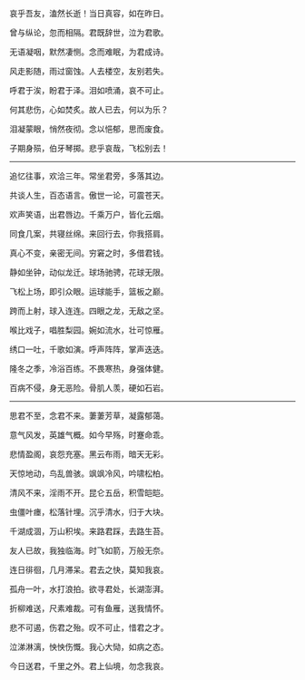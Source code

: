 
哀乎吾友，溘然长逝！当日真容，如在昨日。

曾与纵论，忽而相隔。君既辞世，泣为君歌。

无语凝咽，默然凄恻。念而难眠，为君成诗。

风走影随，雨过窗蚀。人去楼空，友别若失。

呼君于涘，盼君于泽。泪如喷涌，哀不可止。

何其悲伤，心如焚炙。故人已去，何以为乐？

泪凝蒙眼，悄然夜彻。念以悒郁，思而废食。

子期身殒，伯牙琴掷。悲乎哀哉，飞松别去！


---


追忆往事，欢洽三年。常坐君旁，多落其边。

共谈人生，百态语言。傲世一论，可震苍天。

欢声笑语，出君唇边。千乘万户，皆化云烟。

同食几案，共寝丝绵。来回行去，你我搭肩。

真心不变，亲密无间。穷窘之时，多借君钱。

静如坐钟，动似龙迁。球场驰骋，花球无限。

飞松上场，即引众眼。运球能手，篮板之巅。

跨而上射，球入连连。四眼之龙，无敌之坚。

喉比戏子，唱胜梨园。婉如流水，壮可惊雁。

绣口一吐，千歌如演。呼声阵阵，掌声迭迭。

隆冬之季，冷浴百练。不畏寒热，身强体健。

百病不侵，身无恶险。骨肌人羡，硬如石岩。


---


思君不至，念君不来。萋萋芳草，凝露郁蔼。

意气风发，英雄气概。如今早殇，时蹇命乖。

悲情盈阁，哀怨充塞。黑云布雨，暗天无彩。

天惊地动，鸟乱兽骇。飒飒冷风，吟啸松柏。

清风不来，淫雨不开。昆仑五岳，积雪皑皑。

虫僵叶瘗，松落针埋。沉乎清水，归于大块。

千湖成涸，万山积埃。来路君踩，去路生苔。

友人已故，我独临海。时飞如箭，万般无奈。

连日徘徊，几月滞呆。君去之快，莫知我哀。

孤舟一叶，水打浪拍。欲寻君处，长湖澎湃。

折柳难送，尺素难裁。可有鱼雁，送我情怀。

悲不可遏，伤君之殆。叹不可止，惜君之才。

泣涕淋漓，怏怏伤慨。我心大恸，如病之态。

今日送君，千里之外。君上仙境，勿念我哀。